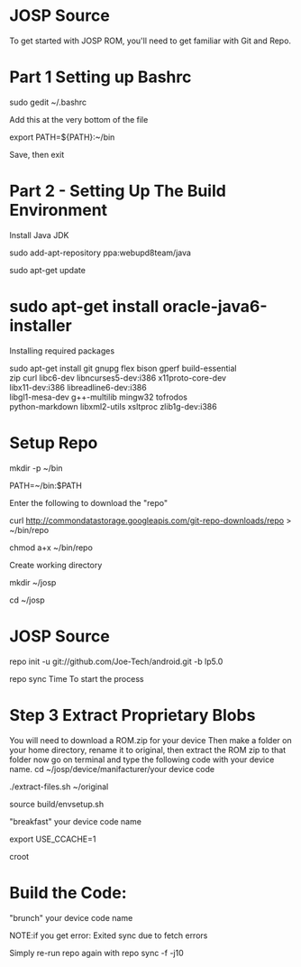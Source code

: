 JOSP Source
============
To get started with JOSP ROM, you'll need to get familiar with Git and Repo.

Part 1 Setting up Bashrc
==========================

sudo gedit ~/.bashrc

Add this at the very bottom of the file

export PATH=${PATH}:~/bin

Save, then exit

Part 2 - Setting Up The Build Environment
===========================================

Install Java JDK

sudo add-apt-repository ppa:webupd8team/java

sudo apt-get update

sudo apt-get install oracle-java6-installer
============================================

Installing required packages

sudo apt-get install git gnupg flex bison gperf build-essential \
  zip curl libc6-dev libncurses5-dev:i386 x11proto-core-dev \
  libx11-dev:i386 libreadline6-dev:i386 \
  libgl1-mesa-dev g++-multilib mingw32 tofrodos \
  python-markdown libxml2-utils xsltproc zlib1g-dev:i386

Setup Repo
============

mkdir -p ~/bin

PATH=~/bin:$PATH

Enter the following to download the "repo"

curl http://commondatastorage.googleapis.com/git-repo-downloads/repo > ~/bin/repo

chmod a+x ~/bin/repo

Create working directory

mkdir ~/josp

cd ~/josp

JOSP Source
=============

repo init -u git://github.com/Joe-Tech/android.git -b lp5.0

repo sync
Time To start the process

Step 3 Extract Proprietary Blobs
==================================

You will need to download a ROM.zip for your device
Then make a folder on your home directory, rename it to original, then extract the ROM zip to that folder
now go on terminal and type the following code with your device name.
cd ~/josp/device/manifacturer/your device code

./extract-files.sh ~/original

source build/envsetup.sh

"breakfast" your device code name

export USE_CCACHE=1

croot

Build the Code:
================

"brunch" your device code name

NOTE:if you get error: Exited sync due to fetch errors

Simply re-run repo again with repo sync -f -j10
